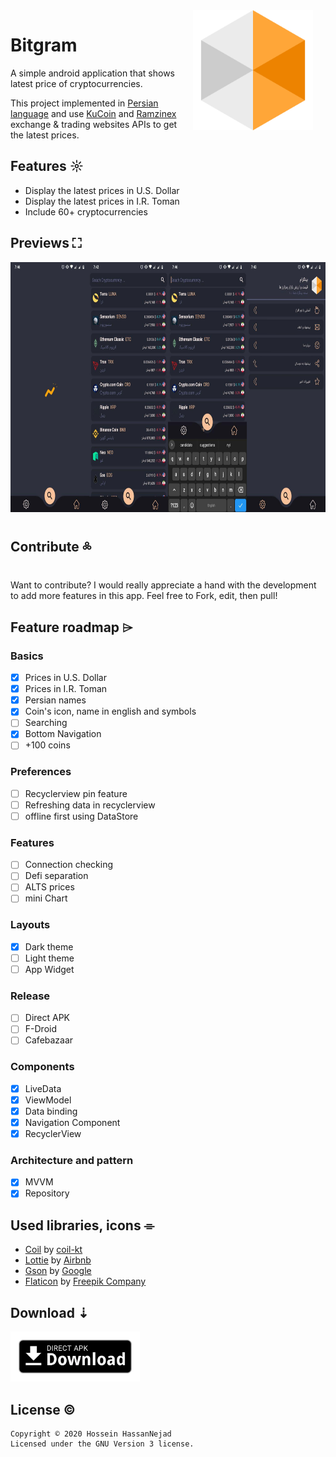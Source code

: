 <img src="preview/bitgram_icon.webp" width="192" align="right" hspace="20" />

Bitgram
======

A simple android application that shows latest price of cryptocurrencies.

This project implemented in [Persian language](https://en.wikipedia.org/wiki/Persian_language) and use [KuCoin](https://www.kucoin.com/) and [Ramzinex](https://ramzinex.com/) exchange & trading websites APIs to get the latest prices.

## Features ☼
* Display the latest prices in U.S. Dollar
* Display the latest prices in I.R. Toman
* Include 60+ cryptocurrencies

## Previews ⛶

<img src="preview/scsht.jpg" alt="screenshots"  height="400">

## Contribute ༜
Want to contribute? I would really appreciate a hand with the development to add more features in this app.
Feel free to Fork, edit, then pull!

## Feature roadmap ⌲

### Basics
* [x] Prices in U.S. Dollar
* [x] Prices in I.R. Toman
* [x] Persian names
* [x] Coin's icon, name in english and symbols
* [ ] Searching
* [x] Bottom Navigation
* [ ] +100 coins

### Preferences
* [ ] Recyclerview pin feature
* [ ] Refreshing data in recyclerview 
* [ ] offline first using DataStore

### Features
* [ ] Connection checking
* [ ] Defi separation
* [ ] ALTS prices
* [ ] mini Chart

### Layouts
* [x] Dark theme
* [ ] Light theme
* [ ] App Widget

### Release
* [ ] Direct APK
* [ ] F-Droid
* [ ] Cafebazaar

### Components
* [x] LiveData
* [x] ViewModel
* [x] Data binding
* [x] Navigation Component
* [X] RecyclerView

### Architecture and pattern
* [x] MVVM
* [x] Repository

## Used libraries, icons ⌯
* [Coil](https://coil-kt.github.io/coil/) by [coil-kt](https://github.com/coil-kt)
* [Lottie](https://airbnb.design/lottie/) by [Airbnb](https://airbnb.io/)
* [Gson](https://github.com/google/gson) by [Google](https://opensource.google/)
* [Flaticon](https://www.flaticon.com/home) by [Freepik Company](https://www.freepikcompany.com/)

## Download ⇣
[<img src="preview/direct-apk-download.webp" alt="Direct apk download"  height="80">](https://github.com/husen-hn/Bitgram/releases/latest)

## License ©
```
Copyright © 2020 Hossein HassanNejad 
Licensed under the GNU Version 3 license.
```